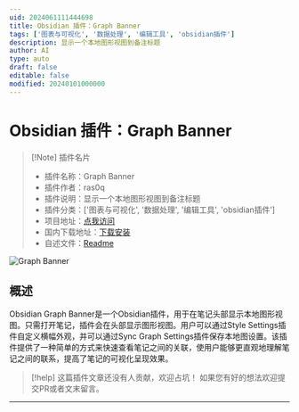 ```yaml
---
uid: 2024061111444698
title: Obsidian 插件：Graph Banner
tags: ['图表与可视化', '数据处理', '编辑工具', 'obsidian插件']
description: 显示一个本地图形视图到备注标题
author: AI
type: auto
draft: false
editable: false
modified: 20240101000000
---
```


# Obsidian 插件：Graph Banner

> [!Note] 插件名片
> - 插件名称：Graph Banner
> - 插件作者：ras0q
> - 插件说明：显示一个本地图形视图到备注标题
> - 插件分类：['图表与可视化', '数据处理', '编辑工具', 'obsidian插件']
> - 项目地址：[点我访问](https://github.com/ras0q/obsidian-graph-banner)
> - 国内下载地址：[下载安装](https://pkmer.cn/products/plugin/pluginMarket/?graph-banner)
> - 自述文件：[Readme](https://ghproxy.net/https://raw.githubusercontent.com/ras0q/obsidian-graph-banner/master/README.md)

![Graph Banner](https://cdn.pkmer.cn/covers/graph-banner.png!pkmer)

## 概述

Obsidian Graph Banner是一个Obsidian插件，用于在笔记头部显示本地图形视图。只需打开笔记，插件会在头部显示图形视图。用户可以通过Style Settings插件自定义横幅外观，并可以通过Sync Graph Settings插件保存本地图设置。该插件提供了一种简单的方式来快速查看笔记之间的关联，使用户能够更直观地理解笔记之间的联系，提高了笔记的可视化呈现效果。


> [!help] 
> 这篇插件文章还没有人贡献，欢迎占坑！
> 如果您有好的想法欢迎提交PR或者文末留言。
> 

---



